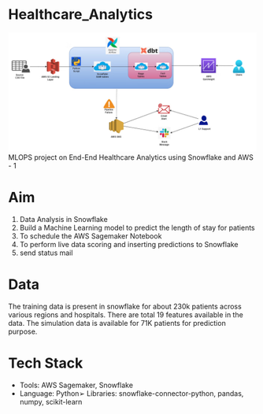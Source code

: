 # Healthcare_Analytics
![](image.png)
MLOPS project on End-End Healthcare Analytics using Snowflake and AWS - 1
# Aim
1. Data Analysis in Snowflake
2. Build a Machine Learning model to predict the length of stay for patients
3. To schedule the AWS Sagemaker Notebook
4. To perform live data scoring and inserting predictions to Snowflake
5. send status mail
# Data
The training data is present in snowflake for about 230k patients across various regions
and hospitals. There are total 19 features available in the data.
The simulation data is available for 71K patients for prediction purpose.

# Tech Stack
* Tools: AWS Sagemaker, Snowflake
* Language: Python➢ Libraries: snowflake-connector-python, pandas, numpy, scikit-learn